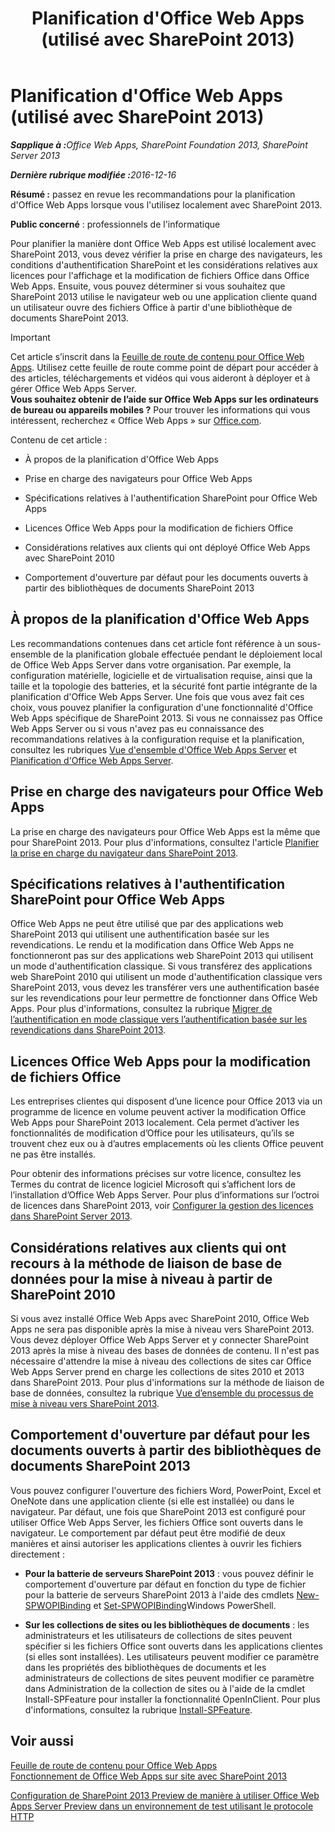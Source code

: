 ﻿---
title: Planification d'Office Web Apps (utilisé avec SharePoint 2013)
TOCTitle: Planification d'Office Web Apps
ms:assetid: 3bd0a617-5f12-4a7e-bb75-b15c86c7e504
ms:mtpsurl: https://technet.microsoft.com/fr-fr/library/Ff431682(v=office.15)
ms:contentKeyID: 49645201
ms.date: 12/22/2017
mtps_version: v=office.15
ms.translationtype: HT
---

# Planification d'Office Web Apps (utilisé avec SharePoint 2013)

_<strong>Sapplique à :</strong>Office Web Apps, SharePoint Foundation 2013, SharePoint Server 2013_

_<strong>Dernière rubrique modifiée :</strong>2016-12-16_

**Résumé :** passez en revue les recommandations pour la planification d'Office Web Apps lorsque vous l'utilisez localement avec SharePoint 2013.

**Public concerné** : professionnels de l'informatique

Pour planifier la manière dont Office Web Apps est utilisé localement avec SharePoint 2013, vous devez vérifier la prise en charge des navigateurs, les conditions d'authentification SharePoint et les considérations relatives aux licences pour l'affichage et la modification de fichiers Office dans Office Web Apps. Ensuite, vous pouvez déterminer si vous souhaitez que SharePoint 2013 utilise le navigateur web ou une application cliente quand un utilisateur ouvre des fichiers Office à partir d'une bibliothèque de documents SharePoint 2013.

> [!IMPORTANT]
> Cet article s’inscrit dans la <a href="content-roadmap-for-office-web-apps-server.md">Feuille de route de contenu pour Office Web Apps</a>. Utilisez cette feuille de route comme point de départ pour accéder à des articles, téléchargements et vidéos qui vous aideront à déployer et à gérer Office Web Apps Server.<br />
<strong>Vous souhaitez obtenir de l’aide sur Office Web Apps sur les ordinateurs de bureau ou appareils mobiles ?</strong> Pour trouver les informations qui vous intéressent, recherchez « Office Web Apps » sur <a href="http://go.microsoft.com/fwlink/p/?linkid=324961">Office.com</a>.


Contenu de cet article :

  - À propos de la planification d'Office Web Apps

  - Prise en charge des navigateurs pour Office Web Apps

  - Spécifications relatives à l'authentification SharePoint pour Office Web Apps

  - Licences Office Web Apps pour la modification de fichiers Office

  - Considérations relatives aux clients qui ont déployé Office Web Apps avec SharePoint 2010

  - Comportement d'ouverture par défaut pour les documents ouverts à partir des bibliothèques de documents SharePoint 2013

## À propos de la planification d'Office Web Apps

Les recommandations contenues dans cet article font référence à un sous-ensemble de la planification globale effectuée pendant le déploiement local de Office Web Apps Server dans votre organisation. Par exemple, la configuration matérielle, logicielle et de virtualisation requise, ainsi que la taille et la topologie des batteries, et la sécurité font partie intégrante de la planification d'Office Web Apps Server. Une fois que vous avez fait ces choix, vous pouvez planifier la configuration d'une fonctionnalité d'Office Web Apps spécifique de SharePoint 2013. Si vous ne connaissez pas Office Web Apps Server ou si vous n'avez pas eu connaissance des recommandations relatives à la configuration requise et la planification, consultez les rubriques [Vue d'ensemble d'Office Web Apps Server](office-web-apps-server-overview.md) et [Planification d'Office Web Apps Server](plan-office-web-apps-server.md).

## Prise en charge des navigateurs pour Office Web Apps

La prise en charge des navigateurs pour Office Web Apps est la même que pour SharePoint 2013. Pour plus d'informations, consultez l'article [Planifier la prise en charge du navigateur dans SharePoint 2013](https://technet.microsoft.com/fr-fr/library/cc263526\(v=office.15\)).

## Spécifications relatives à l'authentification SharePoint pour Office Web Apps

Office Web Apps ne peut être utilisé que par des applications web SharePoint 2013 qui utilisent une authentification basée sur les revendications. Le rendu et la modification dans Office Web Apps ne fonctionneront pas sur des applications web SharePoint 2013 qui utilisent un mode d'authentification classique. Si vous transférez des applications web SharePoint 2010 qui utilisent un mode d'authentification classique vers SharePoint 2013, vous devez les transférer vers une authentification basée sur les revendications pour leur permettre de fonctionner dans Office Web Apps. Pour plus d'informations, consultez la rubrique [Migrer de l’authentification en mode classique vers l’authentification basée sur les revendications dans SharePoint 2013](https://technet.microsoft.com/fr-fr/library/gg251985\(v=office.15\)).

## Licences Office Web Apps pour la modification de fichiers Office

Les entreprises clientes qui disposent d’une licence pour Office 2013 via un programme de licence en volume peuvent activer la modification Office Web Apps pour SharePoint 2013 localement. Cela permet d’activer les fonctionnalités de modification d’Office pour les utilisateurs, qu’ils se trouvent chez eux ou à d’autres emplacements où les clients Office peuvent ne pas être installés.

Pour obtenir des informations précises sur votre licence, consultez les Termes du contrat de licence logiciel Microsoft qui s’affichent lors de l’installation d’Office Web Apps Server. Pour plus d’informations sur l’octroi de licences dans SharePoint 2013, voir [Configurer la gestion des licences dans SharePoint Server 2013](https://technet.microsoft.com/fr-fr/library/jj219627\(v=office.15\)).

## Considérations relatives aux clients qui ont recours à la méthode de liaison de base de données pour la mise à niveau à partir de SharePoint 2010

Si vous avez installé Office Web Apps avec SharePoint 2010, Office Web Apps ne sera pas disponible après la mise à niveau vers SharePoint 2013. Vous devez déployer Office Web Apps Server et y connecter SharePoint 2013 après la mise à niveau des bases de données de contenu. Il n'est pas nécessaire d'attendre la mise à niveau des collections de sites car Office Web Apps Server prend en charge les collections de sites 2010 et 2013 dans SharePoint 2013. Pour plus d'informations sur la méthode de liaison de base de données, consultez la rubrique [Vue d’ensemble du processus de mise à niveau vers SharePoint 2013](https://technet.microsoft.com/fr-fr/library/cc262483\(v=office.15\)).

## Comportement d'ouverture par défaut pour les documents ouverts à partir des bibliothèques de documents SharePoint 2013

Vous pouvez configurer l'ouverture des fichiers Word, PowerPoint, Excel et OneNote dans une application cliente (si elle est installée) ou dans le navigateur. Par défaut, une fois que SharePoint 2013 est configuré pour utiliser Office Web Apps Server, les fichiers Office sont ouverts dans le navigateur. Le comportement par défaut peut être modifié de deux manières et ainsi autoriser les applications clientes à ouvrir les fichiers directement :

  - **Pour la batterie de serveurs SharePoint 2013** : vous pouvez définir le comportement d'ouverture par défaut en fonction du type de fichier pour la batterie de serveurs SharePoint 2013 à l'aide des cmdlets [New-SPWOPIBinding](https://docs.microsoft.com/en-us/powershell/module/sharepoint-server/New-SPWOPIBinding?view=sharepoint-ps) et [Set-SPWOPIBinding](https://docs.microsoft.com/en-us/powershell/module/sharepoint-server/Set-SPWOPIBinding?view=sharepoint-ps)Windows PowerShell.

  - **Sur les collections de sites ou les bibliothèques de documents** : les administrateurs et les utilisateurs de collections de sites peuvent spécifier si les fichiers Office sont ouverts dans les applications clientes (si elles sont installées). Les utilisateurs peuvent modifier ce paramètre dans les propriétés des bibliothèques de documents et les administrateurs de collections de sites peuvent modifier ce paramètre dans Administration de la collection de sites ou à l'aide de la cmdlet Install-SPFeature pour installer la fonctionnalité OpenInClient. Pour plus d'informations, consultez la rubrique [Install-SPFeature](https://technet.microsoft.com/fr-fr/library/ff607825\(v=office.15\)).

## Voir aussi


[Feuille de route de contenu pour Office Web Apps](content-roadmap-for-office-web-apps-server.md)  
[Fonctionnement de Office Web Apps sur site avec SharePoint 2013](how-office-web-apps-work-on-premises-with-sharepoint-2013.md)  


[Configuration de SharePoint 2013 Preview de manière à utiliser Office Web Apps Server Preview dans un environnement de test utilisant le protocole HTTP](configure-office-web-apps-for-sharepoint-2013.md)  
  

[](how-office-web-apps-work-on-premises-with-sharepoint-2013.md)

